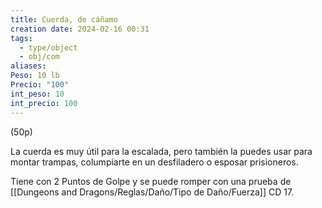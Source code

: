 ```yaml
---
title: Cuerda, de cáñamo
creation date: 2024-02-16 00:31
tags:
  - type/object
  - obj/com
aliases: 
Peso: 10 lb
Precio: "100"
int_peso: 10
int_precio: 100
---
```

(50p)

La cuerda es muy útil para la escalada, pero también la puedes usar para montar trampas, columpiarte en un desfiladero o esposar prisioneros.

Tiene con 2 Puntos de Golpe y se puede romper con una prueba de [[Dungeons and Dragons/Reglas/Daño/Tipo de Daño/Fuerza]] CD 17.